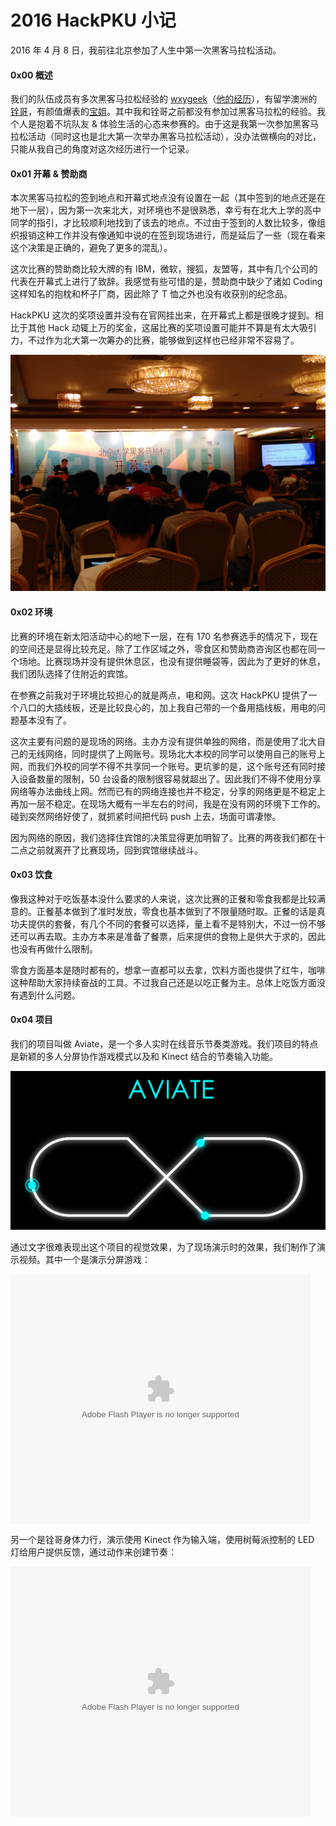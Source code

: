 2016 HackPKU 小记
================

2016 年 4 月 8 日，我前往北京参加了人生中第一次黑客马拉松活动。

#### 0x00 概述

我们的队伍成员有多次黑客马拉松经验的 [wxygeek](https://www.zhihu.com/people/wxygeek)（[他的经历](http://blog.wxygeek.com/hack-the-world/)），有留学澳洲的[铨哥](https://www.zhihu.com/people/zhao-guo-quan-78)，有颜值爆表的[宝姐](https://www.zhihu.com/people/mac-turing)。其中我和铨哥之前都没有参加过黑客马拉松的经验。我个人是抱着不坑队友 & 体验生活的心态来参赛的。由于这是我第一次参加黑客马拉松活动（同时这也是北大第一次举办黑客马拉松活动），没办法做横向的对比，只能从我自己的角度对这次经历进行一个记录。

#### 0x01 开幕 & 赞助商

本次黑客马拉松的签到地点和开幕式地点没有设置在一起（其中签到的地点还是在地下一层），因为第一次来北大，对环境也不是很熟悉，幸亏有在北大上学的高中同学的指引，才比较顺利地找到了该去的地点。不过由于签到的人数比较多，像组织报销这种工作并没有像通知中说的在签到现场进行，而是延后了一些（现在看来这个决策是正确的，避免了更多的混乱）。

这次比赛的赞助商比较大牌的有 IBM，微软，搜狐，友盟等，其中有几个公司的代表在开幕式上进行了致辞。我感觉有些可惜的是，赞助商中缺少了诸如 Coding 这样知名的抱枕和杯子厂商，因此除了 T 恤之外也没有收获别的纪念品。

HackPKU 这次的奖项设置并没有在官网挂出来，在开幕式上都是很晚才提到。相比于其他 Hack 动辄上万的奖金，这届比赛的奖项设置可能并不算是有太大吸引力，不过作为北大第一次筹办的比赛，能够做到这样也已经非常不容易了。

![hackpku1](../img/hackpku/1.jpg)

#### 0x02 环境

比赛的环境在新太阳活动中心的地下一层，在有 170 名参赛选手的情况下，现在的空间还是显得比较充足。除了工作区域之外，零食区和赞助商咨询区也都在同一个场地。比赛现场并没有提供休息区，也没有提供睡袋等，因此为了更好的休息，我们团队选择了住附近的宾馆。

在参赛之前我对于环境比较担心的就是两点，电和网。这次 HackPKU 提供了一个八口的大插线板，还是比较良心的，加上我自己带的一个备用插线板，用电的问题基本没有了。

这次主要有问题的是现场的网络。主办方没有提供单独的网络，而是使用了北大自己的无线网络，同时提供了上网账号。现场北大本校的同学可以使用自己的账号上网，而我们外校的同学不得不共享同一个账号。更坑爹的是，这个账号还有同时接入设备数量的限制，50 台设备的限制很容易就超出了。因此我们不得不使用分享网络等办法曲线上网。然而已有的网络连接也并不稳定，分享的网络更是不稳定上再加一层不稳定。在现场大概有一半左右的时间，我是在没有网的环境下工作的。碰到突然网络好使了，就抓紧时间把代码 push 上去，场面可谓凄惨。

因为网络的原因，我们选择住宾馆的决策显得更加明智了。比赛的两夜我们都在十二点之前就离开了比赛现场，回到宾馆继续战斗。

#### 0x03 饮食

像我这种对于吃饭基本没什么要求的人来说，这次比赛的正餐和零食我都是比较满意的。正餐基本做到了准时发放，零食也基本做到了不限量随时取。正餐的话是真功夫提供的套餐，有几个不同的套餐可以选择，量上看不是特别大，不过一份不够还可以再去取。主办方本来是准备了餐票，后来提供的食物上是供大于求的，因此也没有再做什么限制。

零食方面基本是随时都有的，想拿一直都可以去拿，饮料方面也提供了红牛，咖啡这种帮助大家持续奋战的工具。不过我自己还是以吃正餐为主。总体上吃饭方面没有遇到什么问题。

#### 0x04 项目

我们的项目叫做 Aviate，是一个多人实时在线音乐节奏类游戏。我们项目的特点是新颖的多人分屏协作游戏模式以及和 Kinect 结合的节奏输入功能。

![aviate](../img/hackpku/2.png)

通过文字很难表现出这个项目的视觉效果，为了现场演示时的效果，我们制作了演示视频。其中一个是演示分屏游戏：

<embed src="http://player.youku.com/player.php/sid/XMTUzMTg1MjIyOA==/v.swf" allowFullScreen="true" quality="high" width="480" height="400" align="middle" allowScriptAccess="always" type="application/x-shockwave-flash"></embed>

另一个是铨哥身体力行，演示使用 Kinect 作为输入端，使用树莓派控制的 LED 灯给用户提供反馈，通过动作来创建节奏：

<embed src="http://player.youku.com/player.php/sid/XMTUzMTg1MTA3Ng==/v.swf" allowFullScreen="true" quality="high" width="480" height="400" align="middle" allowScriptAccess="always" type="application/x-shockwave-flash"></embed>

